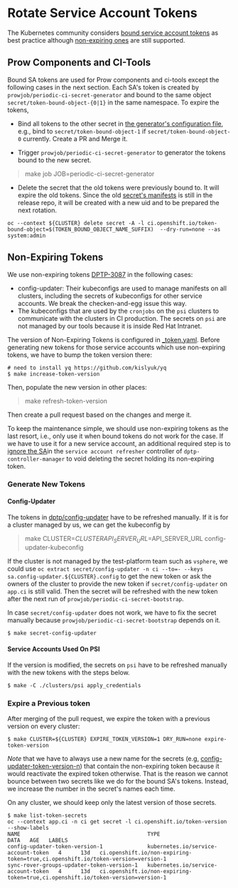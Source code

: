 # Rotate Service Account Tokens

The Kubernetes community considers [bound service account tokens](https://github.com/kubernetes/enhancements/tree/master/keps/sig-auth/1205-bound-service-account-tokens) as best practice although [non-expiring ones](https://kubernetes.io/docs/tasks/configure-pod-container/configure-service-account/#manually-create-a-service-account-api-token) are still supported. 

## Prow Components and CI-Tools
Bound SA tokens are used for Prow components and ci-tools except the following cases in the next section.
Each SA's token is created by `prowjob/periodic-ci-secret-generator` and bound to the same object `secret/token-bound-object-{0|1}` in the same namespace.
To expire the tokens,

- Bind all tokens to the other secret in [the generator's configuration file](../../core-services/ci-secret-generator/_config.yaml), e.g., bind to `secret/token-bound-object-1` if `secret/token-bound-object-0` currently. Create a PR and Merge it.

- Trigger `prowjob/periodic-ci-secret-generator` to generator the tokens bound to the new secret.

> make job JOB=periodic-ci-secret-generator

- Delete the secret that the old tokens were previously bound to. It will expire the old tokens. Since the old [secret's manifests](../../clusters/build-clusters/common/assets/bound-object_secrets.yaml) is still in the release repo, it will be created with a new uid and to be prepared the next rotation.

```console
oc --context ${CLUSTER} delete secret -A -l ci.openshift.io/token-bound-object=$(TOKEN_BOUND_OBJECT_NAME_SUFFIX)  --dry-run=none --as system:admin
```

## Non-Expiring Tokens
We use non-expiring tokens [DPTP-3087](https://issues.redhat.com/browse/DPTP-3087) in the following cases:

- config-updater: Their kubeconfigs are used to manage manifests on all clusters, including the secrets of kubeconfigs for other service accounts. We break the checken-and-egg issue this way.
- The kubeconfigs that are used by the `cronjobs` on the `psi` clusters to communicate with the clusters in CI production. The secrets on `psi` are not managed by our tools because it is inside Red Hat Intranet.

The version of Non-Expiring Tokens is configured in [_token.yaml](../../hack/_token.yaml).
Before generating new tokens for those service accounts which use non-expiring tokens, we have to bump the token version there:

```console
# need to install yq https://github.com/kislyuk/yq
$ make increase-token-version
```

Then, populate the new version in other places:

> make refresh-token-version

Then create a pull request based on the changes and merge it.

To keep the maintenance simple, we should use non-expiring tokens as the last resort, i.e., only use it when bound tokens do not work for the case.
If we have to use it for a new service account, an additional required step is to [ignore the SA](../../clusters/app.ci/assets/dptp-controller-manager.yaml)in the `service account refresher` controller of `dptp-controller-manager` to void deleting the secret holding its non-expiring token.

### Generate New Tokens

#### Config-Updater
The tokens in [dptp/config-updater](https://vault.ci.openshift.org/ui/vault/secrets/kv/show/dptp/config-updater) have to be refreshed manually.
If it is for a cluster managed by us, we can get the kubeconfig by

> make CLUSTER=${CLUSTER} API_SERVER_URL=$API_SERVER_URL config-updater-kubeconfig

If the cluster is not managed by the test-platform team such as `vsphere`, we could use `oc extract secret/config-updater -n ci --to=- --keys sa.config-updater.${CLUSTER}.config` to get the new token or ask the owners of the cluster to provide the new token if `secret/config-updater` on `app.ci` is still valid.
Then the secret will be refreshed with the new token after the next run of `prowjob/periodic-ci-secret-bootstrap`.

In case `secret/config-updater` does not work, we have to fix the secret manually because `prowjob/periodic-ci-secret-bootstrap` depends on it.

```console
$ make secret-config-updater
```

#### Service Accounts Used On PSI
If the version is modified, the secrets on `psi` have to be refreshed manually with the new tokens with the steps below. 

```console
$ make -C ./clusters/psi apply_credentials
```

### Expire a Previous token

After merging of the pull request, we expire the token with a previous version on every cluster:

```console
$ make CLUSTER=${CLUSTER} EXPIRE_TOKEN_VERSION=1 DRY_RUN=none expire-token-version
```

_Note_ that we have to always use a new name for the secrets (e.g, [config-updater-token-version-n](../../clusters/build-clusters/common/prow/admin_config-updater_rbac.yaml)) that contain the non-expiring token because it would reactivate the expired token otherwise.
That is the reason we cannot bounce between two secrets like we do for the bound SA's tokens.
Instead, we increase the number in the secret's names each time.

On any cluster, we should keep only the latest version of those secrets.

```console
$ make list-token-secrets 
oc --context app.ci -n ci get secret -l ci.openshift.io/token-version --show-labels
NAME                                        TYPE                                  DATA   AGE   LABELS
config-updater-token-version-1              kubernetes.io/service-account-token   4      13d   ci.openshift.io/non-expiring-token=true,ci.openshift.io/token-version=version-1
sync-rover-groups-updater-token-version-1   kubernetes.io/service-account-token   4      13d   ci.openshift.io/non-expiring-token=true,ci.openshift.io/token-version=version-1
```
